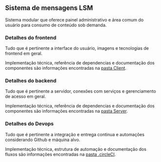 ## Sistema de mensagens LSM

Sistema modular que oferece painel administrativo e área comum do usuário para consumo de conteúdo
sob demanda.

### Detalhes do frontend

Tudo que é pertinente a interface do usuário, imagens e tecnologias de frontend em geral.

Implementação técnica, referência de dependencias e documentação dos componentes são informações encontradas na
[pasta Client](client/README.md).


### Detalhes do backend

Tudo que é pertinente a servidor, conexões com serviços e gerenciamento de acesso em geral.

Implementação técnica, referência de dependencias e documentação dos componentes são informações encontradas na
[pasta Server](server/README.md).


### Detalhes do Devops

Tudo que é pertinente a integração e entrega continua e automações considerando Github e máquina alvo.

Implementação técnica, estrutura de automação e documentação dos fluxos são informações encontradas na
[pasta .circleCI](.circleci/README.md).